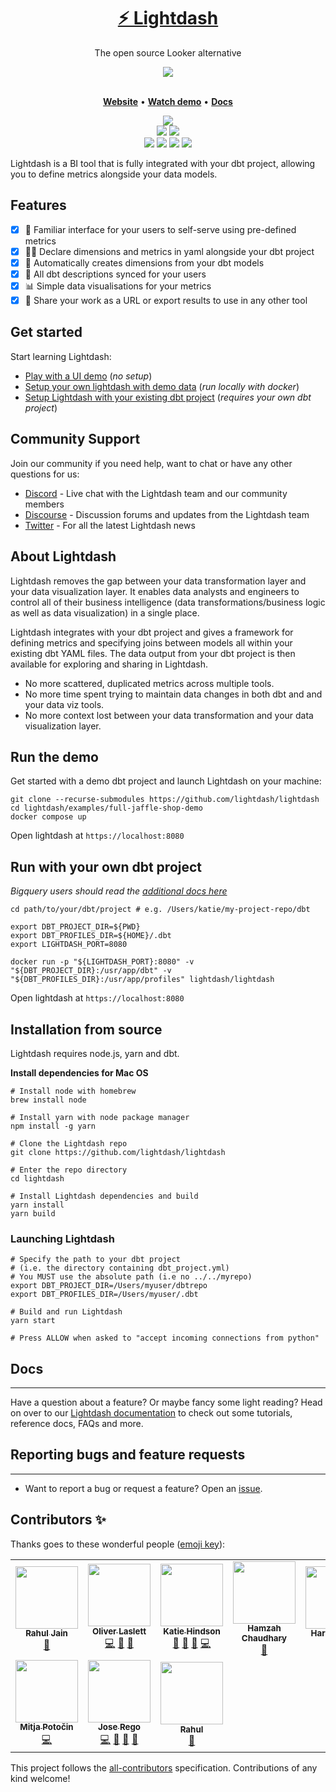<h1 align="center">
        <a href="https://www.lightdash.com">⚡️ Lightdash </a>
</h1>

<p align="center">The open source Looker alternative</p>

<div align="center">
        <a target="_blank" href="https://www.loom.com/share/f3725e98ce4840bda3f719da647f58b0"><img align="center" style="max-width:300px;" src="/static/screenshots/lightdashpreview.gif"> </a>
</div>
<br>
<p align="center">
    <a href="http://www.lightdash.com"><b>Website</b></a> •
    <a href="https://www.loom.com/share/f3725e98ce4840bda3f719da647f58b0"><b>Watch demo</b></a> •
    <a href="http://docs.lightdash.com/"><b>Docs</b></a>
</p>
<div align="center">
<img src="https://img.shields.io/github/license/lightdash/lightdash" />
</div>
<div align="center">
<img src="https://img.shields.io/docker/cloud/build/lightdash/lightdash" />
<img src="https://img.shields.io/snyk/vulnerabilities/github/lightdash/lightdash?label=snyk%20vulnerabilities" />
</div>
<div align="center">
<img src="https://img.shields.io/github/languages/top/lightdash/lightdash" />
<img src="https://img.shields.io/docker/v/lightdash/lightdash?label=latest%20image" />
<img src="https://img.shields.io/github/package-json/dependency-version/lightdash/lightdash/react?filename=packages%2Ffrontend%2Fpackage.json" />
<img src="https://img.shields.io/github/package-json/dependency-version/lightdash/lightdash/express?filename=packages%2Fbackend%2Fpackage.json" />
</div>

Lightdash is a BI tool that is fully integrated with your dbt project, allowing you to define metrics alongside your data models.

## Features

* [x] 🙏 Familiar interface for your users to self-serve using pre-defined metrics
* [x] 👩‍💻 Declare dimensions and metrics in yaml alongside your dbt project
* [x] 🤖 Automatically creates dimensions from your dbt models
* [x] 📖 All dbt descriptions synced for your users
* [x] 📊 Simple data visualisations for your metrics
* [x] 🚀 Share your work as a URL or export results to use in any other tool

## Get started

Start learning Lightdash:

* [Play with a UI demo](https://demo.lightdash.com) (*no setup*)
* [Setup your own lightdash with demo data](https://docs.lightdash.com/get-started/setup-the-demo-project) (*run locally with docker*)
* [Setup Lightdash with your existing dbt project](https://docs.lightdash.com/get-started/setup-an-existing-dbt-project) (*requires your own dbt project*)

## Community Support
Join our community if you need help, want to chat or have any other questions for us:
- [Discord](https://discord.gg/WnPB98Wk) - Live chat with the Lightdash team and our community members
- [Discourse](https://community.lightdash.com/) - Discussion forums and updates from the Lightdash team
- [Twitter](https://twitter.com/lightdash_devs) - For all the latest Lightdash news

## About Lightdash

Lightdash removes the gap between your data transformation layer and your data visualization layer. It enables data analysts and engineers to control all of their business intelligence (data transformations/business logic as well as data visualization) in a single place.

Lightdash integrates with your dbt project and gives a framework for defining metrics and specifying joins between models all within your existing dbt YAML files. The data output from your dbt project is then available for exploring and sharing in Lightdash.

- No more scattered, duplicated metrics across multiple tools.
- No more time spent trying to maintain data changes in both dbt and and your data viz tools.  
- No more context lost between your data transformation and your data visualization layer.

## Run the demo

Get started with a demo dbt project and launch Lightdash on your machine:

```shell
git clone --recurse-submodules https://github.com/lightdash/lightdash
cd lightdash/examples/full-jaffle-shop-demo
docker compose up
```

Open lightdash at `https://localhost:8080`

## Run with your own dbt project

*Bigquery users should read the [additional docs here](https://docs.lightdash.com/get-started/setup-an-existing-dbt-project)*

```shell
cd path/to/your/dbt/project # e.g. /Users/katie/my-project-repo/dbt

export DBT_PROJECT_DIR=${PWD}
export DBT_PROFILES_DIR=${HOME}/.dbt
export LIGHTDASH_PORT=8080

docker run -p "${LIGHTDASH_PORT}:8080" -v "${DBT_PROJECT_DIR}:/usr/app/dbt" -v "${DBT_PROFILES_DIR}:/usr/app/profiles" lightdash/lightdash
```

Open lightdash at `https://localhost:8080`

## Installation from source

Lightdash requires node.js, yarn and dbt.

**Install dependencies for Mac OS**
```shell
# Install node with homebrew
brew install node

# Install yarn with node package manager
npm install -g yarn

# Clone the Lightdash repo
git clone https://github.com/lightdash/lightdash

# Enter the repo directory
cd lightdash

# Install Lightdash dependencies and build
yarn install
yarn build
```

### Launching Lightdash

```shell
# Specify the path to your dbt project
# (i.e. the directory containing dbt_project.yml)
# You MUST use the absolute path (i.e no ../../myrepo)
export DBT_PROJECT_DIR=/Users/myuser/dbtrepo
export DBT_PROFILES_DIR=/Users/myuser/.dbt

# Build and run Lightdash
yarn start

# Press ALLOW when asked to "accept incoming connections from python"
```

## Docs

---
Have a question about a feature? Or maybe fancy some light reading? Head on over to our [Lightdash documentation](https://docs.lightdash.com/) to check out some tutorials, reference docs, FAQs and more.

## Reporting bugs and feature requests

---
- Want to report a bug or request a feature? Open an [issue](https://github.com/lightdash/lightdash/issues/new/choose).

## Contributors ✨

Thanks goes to these wonderful people ([emoji key](https://allcontributors.org/docs/en/emoji-key)):

<!-- ALL-CONTRIBUTORS-LIST:START - Do not remove or modify this section -->
<!-- prettier-ignore-start -->
<!-- markdownlint-disable -->
<table>
  <tr>
    <td align="center"><a href="https://www.linkedin.com/in/rahul-jain-83055b45/"><img src="https://avatars.githubusercontent.com/u/370587?v=4?s=100" width="100px;" alt=""/><br /><sub><b>Rahul Jain</b></sub></a><br /><a href="https://github.com/lightdash/lightdash/commits?author=rahulj51" title="Documentation">📖</a></td>
    <td align="center"><a href="https://github.com/owlas"><img src="https://avatars.githubusercontent.com/u/11660098?v=4?s=100" width="100px;" alt=""/><br /><sub><b>Oliver Laslett</b></sub></a><br /><a href="https://github.com/lightdash/lightdash/commits?author=owlas" title="Code">💻</a> <a href="https://github.com/lightdash/lightdash/commits?author=owlas" title="Documentation">📖</a> <a href="https://github.com/lightdash/lightdash/issues?q=author%3Aowlas" title="Bug reports">🐛</a></td>
    <td align="center"><a href="https://github.com/TuringLovesDeathMetal"><img src="https://avatars.githubusercontent.com/u/31848148?v=4?s=100" width="100px;" alt=""/><br /><sub><b>Katie Hindson</b></sub></a><br /><a href="https://github.com/lightdash/lightdash/issues?q=author%3ATuringLovesDeathMetal" title="Bug reports">🐛</a> <a href="https://github.com/lightdash/lightdash/commits?author=TuringLovesDeathMetal" title="Documentation">📖</a> <a href="#design-TuringLovesDeathMetal" title="Design">🎨</a> <a href="https://github.com/lightdash/lightdash/commits?author=TuringLovesDeathMetal" title="Code">💻</a></td>
    <td align="center"><a href="http://www.hamzahchaudhary.com"><img src="https://avatars.githubusercontent.com/u/14341285?v=4?s=100" width="100px;" alt=""/><br /><sub><b>Hamzah Chaudhary</b></sub></a><br /><a href="https://github.com/lightdash/lightdash/commits?author=hamzahc1" title="Documentation">📖</a></td>
    <td align="center"><a href="https://www.linkedin.com/in/harry-grieve-81427771/"><img src="https://avatars.githubusercontent.com/u/28747142?v=4?s=100" width="100px;" alt=""/><br /><sub><b>Harry Grieve</b></sub></a><br /><a href="https://github.com/lightdash/lightdash/commits?author=h-grieve" title="Documentation">📖</a></td>
    <td align="center"><a href="http://tkdodo.eu"><img src="https://avatars.githubusercontent.com/u/1021430?v=4?s=100" width="100px;" alt=""/><br /><sub><b>Dominik Dorfmeister</b></sub></a><br /><a href="#design-TkDodo" title="Design">🎨</a></td>
    <td align="center"><a href="https://github.com/amin-nejad"><img src="https://avatars.githubusercontent.com/u/44096034?v=4?s=100" width="100px;" alt=""/><br /><sub><b>amin-nejad</b></sub></a><br /><a href="https://github.com/lightdash/lightdash/issues?q=author%3Aamin-nejad" title="Bug reports">🐛</a></td>
  </tr>
  <tr>
    <td align="center"><a href="https://github.com/mitjapotocin"><img src="https://avatars.githubusercontent.com/u/36345162?v=4?s=100" width="100px;" alt=""/><br /><sub><b>Mitja Potočin</b></sub></a><br /><a href="https://github.com/lightdash/lightdash/commits?author=mitjapotocin" title="Code">💻</a></td>
    <td align="center"><a href="https://github.com/ZeRego"><img src="https://avatars.githubusercontent.com/u/9117144?v=4?s=100" width="100px;" alt=""/><br /><sub><b>Jose Rego</b></sub></a><br /><a href="https://github.com/lightdash/lightdash/commits?author=ZeRego" title="Code">💻</a> <a href="#design-ZeRego" title="Design">🎨</a> <a href="https://github.com/lightdash/lightdash/commits?author=ZeRego" title="Documentation">📖</a> <a href="https://github.com/lightdash/lightdash/issues?q=author%3AZeRego" title="Bug reports">🐛</a></td>
    <td align="center"><a href="https://github.rahul3v.xyz"><img src="https://avatars.githubusercontent.com/u/24385409?v=4?s=100" width="100px;" alt=""/><br /><sub><b>Rahul</b></sub></a><br /><a href="https://github.com/lightdash/lightdash/issues?q=author%3Arahul3v" title="Bug reports">🐛</a></td>
  </tr>
</table>

<!-- markdownlint-restore -->
<!-- prettier-ignore-end -->

<!-- ALL-CONTRIBUTORS-LIST:END -->

This project follows the [all-contributors](https://github.com/all-contributors/all-contributors) specification. Contributions of any kind welcome!
